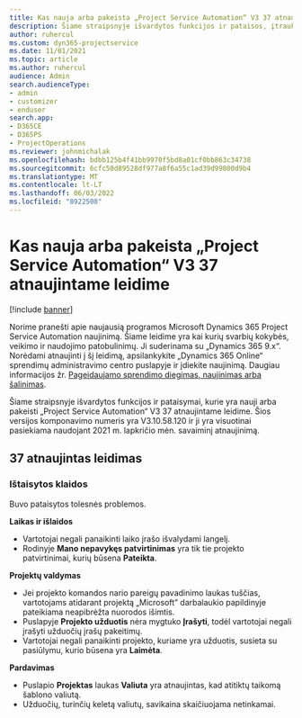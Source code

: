 ```yaml
---
title: Kas nauja arba pakeista „Project Service Automation“ V3 37 atnaujintame leidime
description: Šiame straipsnyje išvardytos funkcijos ir pataisos, įtrauktos į „Microsoft Dynamics 365 Project Service Automation“ 37 naujinimo leidimo 3 v.
author: ruhercul
ms.custom: dyn365-projectservice
ms.date: 11/01/2021
ms.topic: article
ms.author: ruhercul
audience: Admin
search.audienceType:
- admin
- customizer
- enduser
search.app:
- D365CE
- D365PS
- ProjectOperations
ms.reviewer: johnmichalak
ms.openlocfilehash: bdbb125b4f41bb9970f5bd8a01cf0bb863c34738
ms.sourcegitcommit: 6cfc50d89528df977a8f6a55c1ad39d99800d9b4
ms.translationtype: MT
ms.contentlocale: lt-LT
ms.lasthandoff: 06/03/2022
ms.locfileid: "8922508"
---
```

# <a name="whats-new-or-changed-in-project-service-automation-update-release-37-v3"></a>Kas nauja arba pakeista „Project Service Automation“ V3 37 atnaujintame leidime

[!include [banner](../includes/psa-now-project-operations.md)]

Norime pranešti apie naujausią programos Microsoft Dynamics 365 Project Service Automation naujinimą. Šiame leidime yra kai kurių svarbių kokybės, veikimo ir naudojimo patobulinimų. Ji suderinama su „Dynamics 365 9.x“. Norėdami atnaujinti į šį leidimą, apsilankykite „Dynamics 365 Online“ sprendimų administravimo centro puslapyje ir įdiekite naujinimą. Daugiau informacijos žr. [Pageidaujamo sprendimo diegimas, naujinimas arba šalinimas](/power-platform/admin/install-remove-preferred-solution).

Šiame straipsnyje išvardytos funkcijos ir pataisymai, kurie yra nauji arba pakeisti „Project Service Automation“ V3 37 atnaujintame leidime. Šios versijos komponavimo numeris yra V3.10.58.120 ir ji yra visuotinai pasiekiama naudojant 2021 m. lapkričio mėn. savaiminį atnaujinimą.

## <a name="update-release-37"></a>37 atnaujintas leidimas

### <a name="bug-fixes"></a>Ištaisytos klaidos

Buvo pataisytos tolesnės problemos.

**Laikas ir išlaidos**
- Vartotojai negali panaikinti laiko įrašo išvalydami langelį.
- Rodinyje **Mano nepavykęs patvirtinimas** yra tik tie projekto patvirtinimai, kurių būsena **Pateikta**.

**Projektų valdymas**
- Jei projekto komandos nario pareigų pavadinimo laukas tuščias, vartotojams atidarant projektą „Microsoft” darbalaukio papildinyje pateikiama neapibrėžta nuorodos išimtis.
- Puslapyje **Projekto užduotis** nėra mygtuko **Įrašyti**, todėl vartotojai negali įrašyti užduočių įrašų pakeitimų.
- Vartotojai negali panaikinti projekto, kuriame yra užduotis, susieta su pasiūlymu, kurio būsena yra **Laimėta**.

**Pardavimas**
- Puslapio **Projektas** laukas **Valiuta** yra atnaujintas, kad atitiktų taikomą šablono valiutą.
- Užduočių, turinčių keletą valiutų, savikaina skaičiuojama netinkamai.
